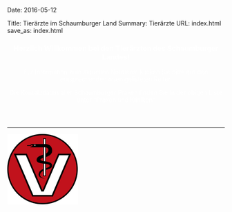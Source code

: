 Date: 2016-05-12

Title: Tierärzte im Schaumburger Land
Summary: Tierärzte
URL: index.html
save_as: index.html

<!-- The previous two lines make this the Homepage -->

<div markdown="1">
<header class="image-bg-fluid-height" style="background: url('./images/img02.JPG') no-repeat center center scroll; color:white;">

### Herzlich Willkommen bei den Tierärzten des Schaumburger Landes!

Für Information zum aktuellen Notdienst klicken Sie bitte auf den entsprechenden oben gelisteten Reiter.

Die Kontaktdaten aller Schaumburger Praxen finden Sie in der obigen Liste unter "Praxen und Kliniken"


</header>
</div>


* * * * * *

<img class="img-responsive img-center right" src="./images/vetmed_logo.svg" alt="Tierärzte-Logo (V und Schlange, die sich um einen Stab windet)">
